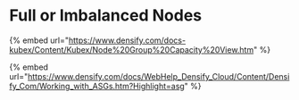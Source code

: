 # Full or Imbalanced Nodes

{% embed url="https://www.densify.com/docs-kubex/Content/Kubex/Node%20Group%20Capacity%20View.htm" %}

{% embed url="https://www.densify.com/docs/WebHelp_Densify_Cloud/Content/Densify_Com/Working_with_ASGs.htm?Highlight=asg" %}

